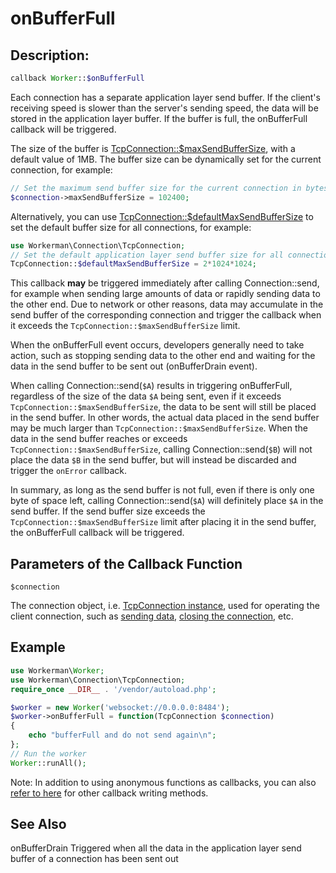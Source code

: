 # onBufferFull
## Description:
```php
callback Worker::$onBufferFull
```

Each connection has a separate application layer send buffer. If the client's receiving speed is slower than the server's sending speed, the data will be stored in the application layer buffer. If the buffer is full, the onBufferFull callback will be triggered.

The size of the buffer is [TcpConnection::$maxSendBufferSize](../tcp-connection/max-send-buffer-size.md), with a default value of 1MB. The buffer size can be dynamically set for the current connection, for example:
```php
// Set the maximum send buffer size for the current connection in bytes
$connection->maxSendBufferSize = 102400;
```
Alternatively, you can use [TcpConnection::$defaultMaxSendBufferSize](../tcp-connection/default-max-send-buffer-size.md) to set the default buffer size for all connections, for example:
```php
use Workerman\Connection\TcpConnection;
// Set the default application layer send buffer size for all connections in bytes
TcpConnection::$defaultMaxSendBufferSize = 2*1024*1024;
```

This callback **may** be triggered immediately after calling Connection::send, for example when sending large amounts of data or rapidly sending data to the other end. Due to network or other reasons, data may accumulate in the send buffer of the corresponding connection and trigger the callback when it exceeds the ```TcpConnection::$maxSendBufferSize``` limit.

When the onBufferFull event occurs, developers generally need to take action, such as stopping sending data to the other end and waiting for the data in the send buffer to be sent out (onBufferDrain event).

When calling Connection::send(`$A`) results in triggering onBufferFull, regardless of the size of the data `$A` being sent, even if it exceeds `TcpConnection::$maxSendBufferSize`, the data to be sent will still be placed in the send buffer. In other words, the actual data placed in the send buffer may be much larger than `TcpConnection::$maxSendBufferSize`. When the data in the send buffer reaches or exceeds `TcpConnection::$maxSendBufferSize`, calling Connection::send(`$B`) will not place the data `$B` in the send buffer, but will instead be discarded and trigger the `onError` callback.

In summary, as long as the send buffer is not full, even if there is only one byte of space left, calling Connection::send(`$A`) will definitely place `$A` in the send buffer. If the send buffer size exceeds the `TcpConnection::$maxSendBufferSize` limit after placing it in the send buffer, the onBufferFull callback will be triggered.


## Parameters of the Callback Function

 ``` $connection ```

The connection object, i.e. [TcpConnection instance](../tcp-connection.md), used for operating the client connection, such as [sending data](../tcp-connection/send.md), [closing the connection](../tcp-connection/close.md), etc.


## Example

```php
use Workerman\Worker;
use Workerman\Connection\TcpConnection;
require_once __DIR__ . '/vendor/autoload.php';

$worker = new Worker('websocket://0.0.0.0:8484');
$worker->onBufferFull = function(TcpConnection $connection)
{
    echo "bufferFull and do not send again\n";
};
// Run the worker
Worker::runAll();
```

Note: In addition to using anonymous functions as callbacks, you can also [refer to here](../faq/callback_methods.md) for other callback writing methods.


## See Also
onBufferDrain Triggered when all the data in the application layer send buffer of a connection has been sent out
